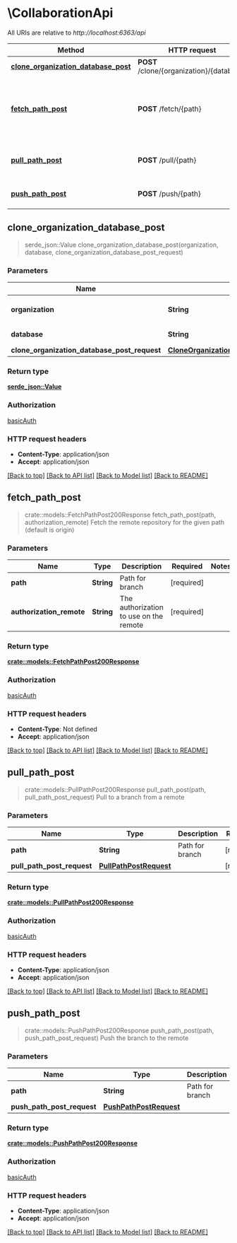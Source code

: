 # \CollaborationApi

All URIs are relative to *http://localhost:6363/api*

Method | HTTP request | Description
------------- | ------------- | -------------
[**clone_organization_database_post**](CollaborationApi.md#clone_organization_database_post) | **POST** /clone/{organization}/{database} | 
[**fetch_path_post**](CollaborationApi.md#fetch_path_post) | **POST** /fetch/{path} | Fetch the remote repository for the given path (default is origin)
[**pull_path_post**](CollaborationApi.md#pull_path_post) | **POST** /pull/{path} | Pull to a branch from a remote
[**push_path_post**](CollaborationApi.md#push_path_post) | **POST** /push/{path} | Push the branch to the remote



## clone_organization_database_post

> serde_json::Value clone_organization_database_post(organization, database, clone_organization_database_post_request)


### Parameters


Name | Type | Description  | Required | Notes
------------- | ------------- | ------------- | ------------- | -------------
**organization** | **String** | Organization for the database | [required] |
**database** | **String** | Database name | [required] |
**clone_organization_database_post_request** | [**CloneOrganizationDatabasePostRequest**](CloneOrganizationDatabasePostRequest.md) |  | [required] |

### Return type

[**serde_json::Value**](serde_json::Value.md)

### Authorization

[basicAuth](../README.md#basicAuth)

### HTTP request headers

- **Content-Type**: application/json
- **Accept**: application/json

[[Back to top]](#) [[Back to API list]](../README.md#documentation-for-api-endpoints) [[Back to Model list]](../README.md#documentation-for-models) [[Back to README]](../README.md)


## fetch_path_post

> crate::models::FetchPathPost200Response fetch_path_post(path, authorization_remote)
Fetch the remote repository for the given path (default is origin)

### Parameters


Name | Type | Description  | Required | Notes
------------- | ------------- | ------------- | ------------- | -------------
**path** | **String** | Path for branch | [required] |
**authorization_remote** | **String** | The authorization to use on the remote | [required] |

### Return type

[**crate::models::FetchPathPost200Response**](_fetch__path__post_200_response.md)

### Authorization

[basicAuth](../README.md#basicAuth)

### HTTP request headers

- **Content-Type**: Not defined
- **Accept**: application/json

[[Back to top]](#) [[Back to API list]](../README.md#documentation-for-api-endpoints) [[Back to Model list]](../README.md#documentation-for-models) [[Back to README]](../README.md)


## pull_path_post

> crate::models::PullPathPost200Response pull_path_post(path, pull_path_post_request)
Pull to a branch from a remote

### Parameters


Name | Type | Description  | Required | Notes
------------- | ------------- | ------------- | ------------- | -------------
**path** | **String** | Path for branch | [required] |
**pull_path_post_request** | [**PullPathPostRequest**](PullPathPostRequest.md) |  | [required] |

### Return type

[**crate::models::PullPathPost200Response**](_pull__path__post_200_response.md)

### Authorization

[basicAuth](../README.md#basicAuth)

### HTTP request headers

- **Content-Type**: application/json
- **Accept**: application/json

[[Back to top]](#) [[Back to API list]](../README.md#documentation-for-api-endpoints) [[Back to Model list]](../README.md#documentation-for-models) [[Back to README]](../README.md)


## push_path_post

> crate::models::PushPathPost200Response push_path_post(path, push_path_post_request)
Push the branch to the remote

### Parameters


Name | Type | Description  | Required | Notes
------------- | ------------- | ------------- | ------------- | -------------
**path** | **String** | Path for branch | [required] |
**push_path_post_request** | [**PushPathPostRequest**](PushPathPostRequest.md) |  | [required] |

### Return type

[**crate::models::PushPathPost200Response**](_push__path__post_200_response.md)

### Authorization

[basicAuth](../README.md#basicAuth)

### HTTP request headers

- **Content-Type**: application/json
- **Accept**: application/json

[[Back to top]](#) [[Back to API list]](../README.md#documentation-for-api-endpoints) [[Back to Model list]](../README.md#documentation-for-models) [[Back to README]](../README.md)

